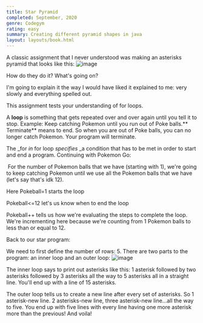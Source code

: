 ```yaml
---
title: Star Pyramid
completed: September, 2020
genre: Codegym
rating: easy
summary: Creating different pyramid shapes in java
layout: layouts/book.html
---
```


A classic assignment that I never understood was making an asterisks pyramid that looks like this:
![image](https://64.media.tumblr.com/4deceb0418577a134b54bb7f318026fb/f1ed076fe0b5b56a-d7/s540x810/8ebfc59b93f30a4f68211cf5e95ee53f49829293.png)

How do they do it? What's going on?

I'm going to explain it the way I would have liked it explained to me: very slowly and everything spelled out.

 This assignment tests your understanding of for loops.

A **loop** is something that gets repeated over and over again until you tell it to stop. Example: Keep catching Pokemon until you run out of Poke balls.** Terminate** means to end. So when you are out of Poke balls, you can no longer catch Pokemon. Your program will terminate.

The _for _in_ for loop _specifies_ _a condition that has to be met in order to start and end a program. Continuing with Pokemon Go:

 &nbsp;For the number of Pokemon balls that we have (starting with 1), we're going to keep catching Pokemon until we use all the Pokemon balls that we have (let's say that's idk 12).

Here Pokeball=1 starts the loop

Pokeball&lt;=12 let's us know when to end the loop

Pokeball++ tells us how we're evaluating the steps to complete the loop. We're incrementing here because we're counting from 1 Pokemon balls to less than or equal to 12.

Back to our star program:

We need to first define the number of rows: 5. There are two parts to the program: an inner loop and an outer loop:
![image](https://64.media.tumblr.com/d984fabfbf6e0efa305687341fc9eb47/f1ed076fe0b5b56a-6c/s540x810/4352ca34ec3f71118b701d0a29dc1629f2aad3bf.png)

The inner loop says to print out asterisks like this: 1 asterisk followed by two asterisks followed by 3 asterisks all the way to 5 asterisks all in a straight line. You'll end up with a line of 15 asterisks.

The outer loop tells us to create a new line after every set of asterisks. So 1 asterisk-new line. 2 asterisks-new line, three asterisk-new line...all the way to five. You end up with five lines with every line having one more asterisk more than the previous! And voila! 